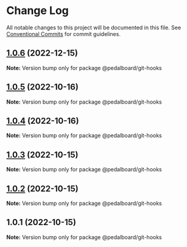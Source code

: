 # Change Log

All notable changes to this project will be documented in this file.
See [Conventional Commits](https://conventionalcommits.org) for commit guidelines.

## [1.0.6](https://github.com/mbarzeev/pedalboard/compare/@pedalboard/git-hooks@1.0.5...@pedalboard/git-hooks@1.0.6) (2022-12-15)

**Note:** Version bump only for package @pedalboard/git-hooks





## [1.0.5](https://github.com/mbarzeev/pedalboard/compare/@pedalboard/git-hooks@1.0.4...@pedalboard/git-hooks@1.0.5) (2022-10-16)

**Note:** Version bump only for package @pedalboard/git-hooks





## [1.0.4](https://github.com/mbarzeev/pedalboard/compare/@pedalboard/git-hooks@1.0.3...@pedalboard/git-hooks@1.0.4) (2022-10-16)

**Note:** Version bump only for package @pedalboard/git-hooks





## [1.0.3](https://github.com/mbarzeev/pedalboard/compare/@pedalboard/git-hooks@1.0.2...@pedalboard/git-hooks@1.0.3) (2022-10-15)

**Note:** Version bump only for package @pedalboard/git-hooks





## [1.0.2](https://github.com/mbarzeev/pedalboard/compare/@pedalboard/git-hooks@1.0.1...@pedalboard/git-hooks@1.0.2) (2022-10-15)

**Note:** Version bump only for package @pedalboard/git-hooks





## 1.0.1 (2022-10-15)

**Note:** Version bump only for package @pedalboard/git-hooks
